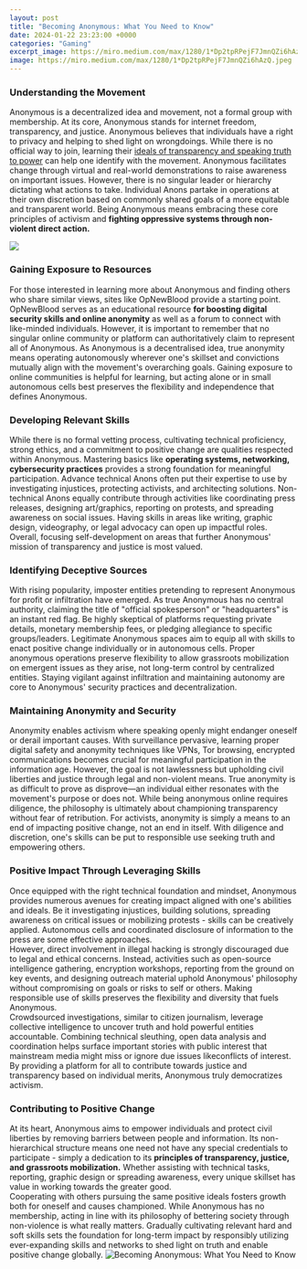 ```yaml
---
layout: post
title: "Becoming Anonymous: What You Need to Know"
date: 2024-01-22 23:23:00 +0000
categories: "Gaming"
excerpt_image: https://miro.medium.com/max/1280/1*Dp2tpRPejF7JmnQZi6hAzQ.jpeg
image: https://miro.medium.com/max/1280/1*Dp2tpRPejF7JmnQZi6hAzQ.jpeg
---
```


### Understanding the Movement
Anonymous is a decentralized idea and movement, not a formal group with membership. At its core, Anonymous stands for internet freedom, transparency, and justice. Anonymous believes that individuals have a right to privacy and helping to shed light on wrongdoings. While there is no official way to join, learning their [ideals of transparency and speaking truth to power](https://fistore.mysenprints.com/collection/alas) can help one identify with the movement. 
Anonymous facilitates change through virtual and real-world demonstrations to raise awareness on important issues. However, there is no singular leader or hierarchy dictating what actions to take. Individual Anons partake in operations at their own discretion based on commonly shared goals of a more equitable and transparent world. Being Anonymous means embracing these core principles of activism and **fighting oppressive systems through non-violent direct action.**

![](https://i.ytimg.com/vi/a1i-3xwcSGA/maxresdefault.jpg)
### Gaining Exposure to Resources 
For those interested in learning more about Anonymous and finding others who share similar views, sites like OpNewBlood provide a starting point. OpNewBlood serves as an educational resource **for boosting digital security skills and online anonymity** as well as a forum to connect with like-minded individuals. However, it is important to remember that no singular online community or platform can authoritatively claim to represent all of Anonymous. 
As Anonymous is a decentralised idea, true anonymity means operating autonomously wherever one's skillset and convictions mutually align with the movement's overarching goals. Gaining exposure to online communities is helpful for learning, but acting alone or in small autonomous cells best preserves the flexibility and independence that defines Anonymous. 
### Developing Relevant Skills
While there is no formal vetting process, cultivating technical proficiency, strong ethics, and a commitment to positive change are qualities respected within Anonymous. Mastering basics like **operating systems, networking, cybersecurity practices** provides a strong foundation for meaningful participation. Advance technical Anons often put their expertise to use by investigating injustices, protecting activists, and architecting solutions.
Non-technical Anons equally contribute through activities like coordinating press releases, designing art/graphics, reporting on protests, and spreading awareness on social issues. Having skills in areas like writing, graphic design, videography, or legal advocacy can open up impactful roles. Overall, focusing self-development on areas that further Anonymous' mission of transparency and justice is most valued.
### Identifying Deceptive Sources
With rising popularity, imposter entities pretending to represent Anonymous for profit or infiltration have emerged. As true Anonymous has no central authority, claiming the title of "official spokesperson" or "headquarters" is an instant red flag. Be highly skeptical of platforms requesting private details, monetary membership fees, or pledging allegiance to specific groups/leaders. 
Legitimate Anonymous spaces aim to equip all with skills to enact positive change individually or in autonomous cells. Proper anonymous operations preserve flexibility to allow grassroots mobilization on emergent issues as they arise, not long-term control by centralized entities. Staying vigilant against infiltration and maintaining autonomy are core to Anonymous' security practices and decentralization.
### Maintaining Anonymity and Security
Anonymity enables activism where speaking openly might endanger oneself or derail important causes. With surveillance pervasive, learning proper digital safety and anonymity techniques like VPNs, Tor browsing, encrypted communications becomes crucial for meaningful participation in the information age. However, the goal is not lawlessness but upholding civil liberties and justice through legal and non-violent means.
True anonymity is as difficult to prove as disprove—an individual either resonates with the movement's purpose or does not. While being anonymous online requires diligence, the philosophy is ultimately about championing transparency without fear of retribution. For activists, anonymity is simply a means to an end of impacting positive change, not an end in itself. With diligence and discretion, one's skills can be put to responsible use seeking truth and empowering others.
### Positive Impact Through Leveraging Skills
Once equipped with the right technical foundation and mindset, Anonymous provides numerous avenues for creating impact aligned with one's abilities and ideals. Be it investigating injustices, building solutions, spreading awareness on critical issues or mobilizing protests - skills can be creatively applied. Autonomous cells and coordinated disclosure of information to the press are some effective approaches.  
However, direct involvement in illegal hacking is strongly discouraged due to legal and ethical concerns. Instead, activities such as open-source intelligence gathering, encryption workshops, reporting from the ground on key events, and designing outreach material uphold Anonymous' philosophy without compromising on goals or risks to self or others. Making responsible use of skills preserves the flexibility and diversity that fuels Anonymous.  
Crowdsourced investigations, similar to citizen journalism, leverage collective intelligence to uncover truth and hold powerful entities accountable. Combining technical sleuthing, open data analysis and coordination helps surface important stories with public interest that mainstream media might miss or ignore due issues likeconflicts of interest. By providing a platform for all to contribute towards justice and transparency based on individual merits, Anonymous truly democratizes activism.
### Contributing to Positive Change
At its heart, Anonymous aims to empower individuals and protect civil liberties by removing barriers between people and information. Its non-hierarchical structure means one need not have any special credentials to participate - simply a dedication to its **principles of transparency, justice, and grassroots mobilization.** Whether assisting with technical tasks, reporting, graphic design or spreading awareness, every unique skillset has value in working towards the greater good.  
Cooperating with others pursuing the same positive ideals fosters growth both for oneself and causes championed. While Anonymous has no membership, acting in line with its philosophy of bettering society through non-violence is what really matters. Gradually cultivating relevant hard and soft skills sets the foundation for long-term impact by responsibly utilizing ever-expanding skills and networks to shed light on truth and enable positive change globally.
![Becoming Anonymous: What You Need to Know](https://miro.medium.com/max/1280/1*Dp2tpRPejF7JmnQZi6hAzQ.jpeg)